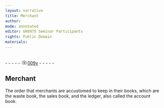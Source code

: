 ```yaml
---
layout: narrative
title: Merchant
author:
mode: annotated
editor: GR8975 Seminar Participants
rights: Public Domain
materials: 
---
```


 <br/>- - - - - <a href="http://gallica.bnf.fr/ark:/12148/btv1b10500001g/f24.image"><img src="../assets/photo-icon.png" alt="folio image: " style="display:inline-block; margin-bottom:-3px;"/>009v</a> - - - - - <br/> 
##  Merchant 

 
   The order that merchants are accustomed to keep in their books, which are the waste book, the sales book, and the ledger, also called the account book. 
 